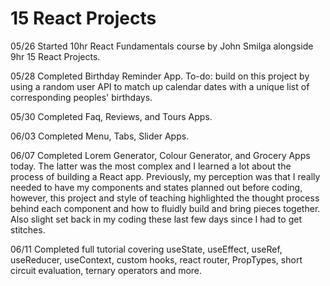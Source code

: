 # 15 React Projects
 
05/26 Started 10hr React Fundamentals course by John Smilga alongside 9hr 15 React Projects.

05/28 Completed Birthday Reminder App. To-do: build on this project by using a random user API to match up calendar dates with a unique list of corresponding peoples' birthdays.

05/30 Completed Faq, Reviews, and Tours Apps.

06/03 Completed Menu, Tabs, Slider Apps.

06/07 Completed Lorem Generator, Colour Generator, and Grocery Apps today. The latter was the most complex and I learned a lot about the process of building a React app. Previously, my perception was that I really needed to have my components and states planned out before coding, however, this project and style of teaching highlighted the thought process behind each component and how to fluidly build and bring pieces together. Also slight set back in my coding these last few days since I had to get stitches.

06/11 Completed full tutorial covering useState, useEffect, useRef, useReducer, useContext, custom hooks, react router, PropTypes, short circuit evaluation, ternary operators and more.
